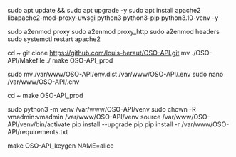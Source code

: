 sudo apt update && sudo apt upgrade -y
sudo apt install apache2 libapache2-mod-proxy-uwsgi python3 python3-pip python3.10-venv -y


sudo a2enmod proxy
sudo a2enmod proxy_http
sudo a2enmod headers
sudo systemctl restart apache2

cd ~
git clone https://github.com/louis-heraut/OSO-API.git
mv ./OSO-API/Makefile ./
make OSO-API_prod

sudo mv /var/www/OSO-API/env.dist /var/www/OSO-API/.env
sudo nano /var/www/OSO-API/.env

cd ~
make OSO-API_prod

sudo python3 -m venv /var/www/OSO-API/venv
sudo chown -R vmadmin:vmadmin /var/www/OSO-API/venv
source /var/www/OSO-API/venv/bin/activate
pip install --upgrade pip
pip install -r /var/www/OSO-API/requirements.txt


make OSO-API_keygen NAME=alice


